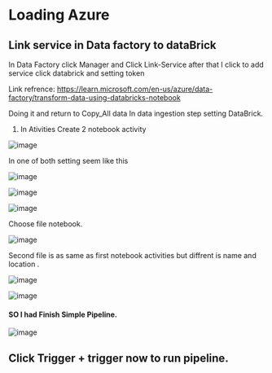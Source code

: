# Loading Azure

## Link service in Data factory to dataBrick

In Data Factory click Manager and Click Link-Service after that I click to add service click databrick and setting token 

 Link refrence: https://learn.microsoft.com/en-us/azure/data-factory/transform-data-using-databricks-notebook

Doing it and  return to Copy_All data In data ingestion step setting DataBrick.
1. In Ativities Create 2 notebook activity

![image](https://github.com/huytrao/build-simple-pipeline-realtime-with-Azure-data-engineer-project/assets/121539558/1dea8f66-b96b-4e24-aea2-4e019e5dbc0a)

  In one of both setting seem like this

![image](https://github.com/huytrao/build-simple-pipeline-realtime-with-Azure-data-engineer-project/assets/121539558/f64c559a-d107-41d2-8a46-75740eceaa5f)

![image](https://github.com/huytrao/build-simple-pipeline-realtime-with-Azure-data-engineer-project/assets/121539558/14c48c23-440e-4ece-b013-48c12a4b9cfd)

![image](https://github.com/huytrao/build-simple-pipeline-realtime-with-Azure-data-engineer-project/assets/121539558/2039d98b-d519-402b-bef1-3cac5a71028a)

Choose file notebook. 

![image](https://github.com/huytrao/build-simple-pipeline-realtime-with-Azure-data-engineer-project/assets/121539558/8b492346-83db-4be7-a6e5-cea6b67a6150)

Second file is as same as first notebook activities but diffrent is name and location .

![image](https://github.com/huytrao/build-simple-pipeline-realtime-with-Azure-data-engineer-project/assets/121539558/ca1e4a33-92b2-436c-8d02-fc38f8f5f418)




![image](https://github.com/huytrao/build-simple-pipeline-realtime-with-Azure-data-engineer-project/assets/121539558/f47a25c0-db22-42ce-bcf5-d25f66588507)


#### SO I had Finish Simple Pipeline.


![image](https://github.com/huytrao/build-simple-pipeline-realtime-with-Azure-data-engineer-project/assets/121539558/735307ad-f842-4a6c-be09-67fe98f5dc5d)



## Click Trigger + trigger now to run pipeline.


